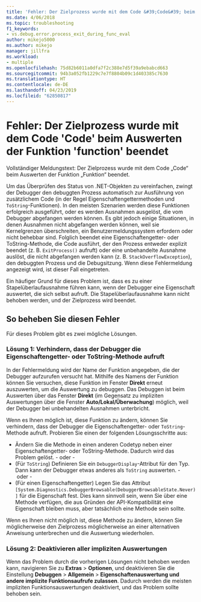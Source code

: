 ```yaml
---
title: 'Fehler: Der Zielprozess wurde mit dem Code &#39;Code&#39; beim Auswerten der Funktion &#39;function&#39; beendet | Microsoft-Dokumentation'
ms.date: 4/06/2018
ms.topic: troubleshooting
f1_keywords:
- vs.debug.error.process_exit_during_func_eval
author: mikejo5000
ms.author: mikejo
manager: jillfra
ms.workload:
- multiple
ms.openlocfilehash: 75d82b6011a0dfa7f2c388e7d5f39a9ebabcd663
ms.sourcegitcommit: 94b3a052fb1229c7e7f8804b09c1d403385c7630
ms.translationtype: HT
ms.contentlocale: de-DE
ms.lasthandoff: 04/23/2019
ms.locfileid: "62850817"
---
```

# <a name="error-the-target-process-exited-with-code-39code39-while-evaluating-the-function-39function39"></a>Fehler: Der Zielprozess wurde mit dem Code &#39;Code&#39; beim Auswerten der Funktion &#39;function&#39; beendet

Vollständiger Meldungstext: Der Zielprozess wurde mit dem Code „Code“ beim Auswerten der Funktion „Funktion“ beendet.

Um das Überprüfen des Status von .NET-Objekten zu vereinfachen, zwingt der Debugger den debuggten Prozess automatisch zur Ausführung von zusätzlichem Code (in der Regel Eigenschaftengettermethoden und `ToString`-Funktionen). In den meisten Szenarien werden diese Funktionen erfolgreich ausgeführt, oder es werden Ausnahmen ausgelöst, die vom Debugger abgefangen werden können. Es gibt jedoch einige Situationen, in denen Ausnahmen nicht abgefangen werden können, weil sie Kernelgrenzen überschreiten, ein Benutzermeldungssystem erfordern oder nicht behebbar sind. Folglich beendet eine Eigenschaftengetter- oder ToString-Methode, die Code ausführt, der den Prozess entweder explizit beendet (z. B. `ExitProcess()` aufruft) oder eine unbehandelte Ausnahme auslöst, die nicht abgefangen werden kann (z. B. `StackOverflowException`), den debuggten Prozess und die Debugsitzung. Wenn diese Fehlermeldung angezeigt wird, ist dieser Fall eingetreten.

Ein häufiger Grund für dieses Problem ist, dass es zu einer Stapelüberlaufausnahme führen kann, wenn der Debugger eine Eigenschaft auswertet, die sich selbst aufruft. Die Stapelüberlaufausnahme kann nicht behoben werden, und der Zielprozess wird beendet.

## <a name="to-correct-this-error"></a>So beheben Sie diesen Fehler

Für dieses Problem gibt es zwei mögliche Lösungen.

### <a name="solution-1-prevent-the-debugger-from-calling-the-getter-property-or-tostring-method"></a>Lösung 1: Verhindern, dass der Debugger die Eigenschaftengetter- oder ToString-Methode aufruft 

In der Fehlermeldung wird der Name der Funktion angegeben, die der Debugger aufzurufen versucht hat. Mithilfe des Namens der Funktion können Sie versuchen, diese Funktion im Fenster **Direkt** erneut auszuwerten, um die Auswertung zu debuggen. Das Debuggen ist beim Auswerten über das Fenster **Direkt** (im Gegensatz zu impliziten Auswertungen über die Fenster **Auto/Lokal/Überwachung**) möglich, weil der Debugger bei unbehandelten Ausnahmen unterbricht.

Wenn es Ihnen möglich ist, diese Funktion zu ändern, können Sie verhindern, dass der Debugger die Eigenschaftengetter- oder `ToString`-Methode aufruft. Probieren Sie einen der folgenden Lösungsschritte aus:

* Ändern Sie die Methode in einen anderen Codetyp neben einer Eigenschaftengetter- oder ToString-Methode. Dadurch wird das Problem gelöst.
    - oder -
* (Für `ToString`) Definieren Sie ein `DebuggerDisplay`-Attribut für den Typ. Dann kann der Debugger etwas anderes als `ToString` auswerten.
    - oder -
* (Für einen Eigenschaftengetter) Legen Sie das Attribut `[System.Diagnostics.DebuggerBrowsable(DebuggerBrowsableState.Never)]` für die Eigenschaft fest. Dies kann sinnvoll sein, wenn Sie über eine Methode verfügen, die aus Gründen der API-Kompatibilität eine Eigenschaft bleiben muss, aber tatsächlich eine Methode sein sollte.

Wenn es Ihnen nicht möglich ist, diese Methode zu ändern, können Sie möglicherweise den Zielprozess möglicherweise an einer alternativen Anweisung unterbrechen und die Auswertung wiederholen.

### <a name="solution-2-disable-all-implicit-evaluation"></a>Lösung 2: Deaktivieren aller impliziten Auswertungen

Wenn das Problem durch die vorherigen Lösungen nicht behoben werden kann, navigieren Sie zu **Extras** > **Optionen**, und deaktivieren Sie die Einstellung **Debuggen** > **Allgemein** > **Eigenschaftenauswertung und andere implizite Funktionsaufrufe zulassen**. Dadurch werden die meisten impliziten Funktionsauswertungen deaktiviert, und das Problem sollte behoben sein.
